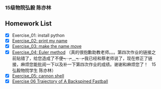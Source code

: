 ### 15级物院弘毅 陈亦林
## Homework List
- [x] Exercise_01: install python
- [x] [Exercise_02: print my name](https://github.com/chenyilin123/computational_physics_N2015301020152/tree/master/Exercise%2002%20print%20my%20name)
- [x] [Exercise_03: make the name move](https://github.com/chenyilin123/computational_physics_N2015301020152/tree/master/Exercise%2003%20make%20the%20name%20move)
- [x] [Exercise_04: Euler method](https://www.zybuluo.com/2015301020152/note/902953)
（真的很抱歉助教老师。。。第四次作业的链接之前贴错了，给您造成了不便┭┮﹏┭┮我已经和蔡老师说了，现在修正了链接，麻烦您能批阅一下以及补一下第四次作业的成绩。谢谢和麻烦您了！    15弘毅物院学生 陈亦林）
- [x] [Exercise_05: cannon shell](https://www.zybuluo.com/2015301020152/note/914459)
- [x] [Exercise 06 Trajectory of A Backspined Fastball](https://www.zybuluo.com/2015301020152/note/922362)
